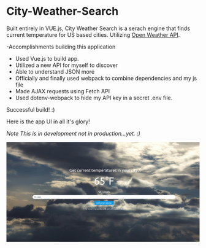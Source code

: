 # City-Weather-Search
Built entirely in VUE.js, City Weather Search is a serach engine that finds current temperature for US based cities. Utilizing [Open Weather API](https://openweathermap.org/api).

-Accomplishments building this application
  * Used Vue.js to build app.
  * Utilized a new API for myself to discover
  * Able to understand JSON more
  * Officially and finally used webpack to combine dependencies and my js file
  * Made AJAX requests using Fetch API
  * Used dotenv-webpack to hide my API key in a secret .env file. 
 
 Successful build! :)
 
 Here is the app UI in all it's glory!
 
 *Note This is in development not in production...yet. :)*
 
 ![City Weather Search](/images/weathersearch.png)
